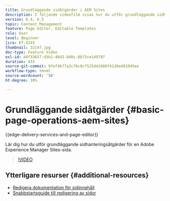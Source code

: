 ```yaml
---
title: Grundläggande sidåtgärder i AEM Sites
description: I följande videofilm visas hur du utför grundläggande sidhanteringsåtgärder för en Adobe Experience Manager Sites-sida.
version: 6.4, 6.5
topic: Content Management
feature: Page Editor, Editable Templates
role: User
level: Beginner
jira: KT-4245
thumbnail: 32147.jpg
doc-type: Feature Video
exl-id: d4f33657-d3b1-46d3-848c-8b73ce149797
duration: 433
source-git-commit: 9fef4b77a2c70c8cf525d42686f4120e481945ee
workflow-type: tm+mt
source-wordcount: '56'
ht-degree: 10%

---
```


# Grundläggande sidåtgärder {#basic-page-operations-aem-sites}

{{edge-delivery-services-and-page-editor}}

Lär dig hur du utför grundläggande sidhanteringsåtgärder för en Adobe Experience Manager Sites-sida.

>[!VIDEO](https://video.tv.adobe.com/v/32147?quality=12&learn=on)


## Ytterligare resurser {#additional-resources}

* [Redigera dokumentation för sidinnehåll](https://experienceleague.adobe.com/docs/experience-manager-65/authoring/authoring/editing-content.html)
* [Snabbstartsguide till redigering av sidor](https://experienceleague.adobe.com/docs/experience-manager-cloud-service/sites/authoring/getting-started/quick-start.html)
